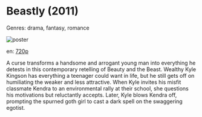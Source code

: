 # Beastly (2011)

Genres: drama, fantasy, romance

![poster](http://image.tmdb.org/t/p/w500/yp7k0Run4cDGygfAmXpee4qEwAA.jpg)

en:
  [720p](magnet:?xt=urn:btih:A8839CA1C044C3F3197C7851C833A0407F2F874A&tr=udp://glotorrents.pw:6969/announce&tr=udp://tracker.opentrackr.org:1337/announce&tr=udp://torrent.gresille.org:80/announce&tr=udp://tracker.openbittorrent.com:80&tr=udp://tracker.coppersurfer.tk:6969&tr=udp://tracker.leechers-paradise.org:6969&tr=udp://p4p.arenabg.ch:1337&tr=udp://tracker.internetwarriors.net:1337)
  


A curse transforms a handsome and arrogant young man into everything he detests in this contemporary retelling of Beauty and the Beast. Wealthy Kyle Kingson has everything a teenager could want in life, but he still gets off on humiliating the weaker and less attractive. When Kyle invites his misfit classmate Kendra to an environmental rally at their school, she questions his motivations but reluctantly accepts. Later, Kyle blows Kendra off, prompting the spurned goth girl to cast a dark spell on the swaggering egotist.